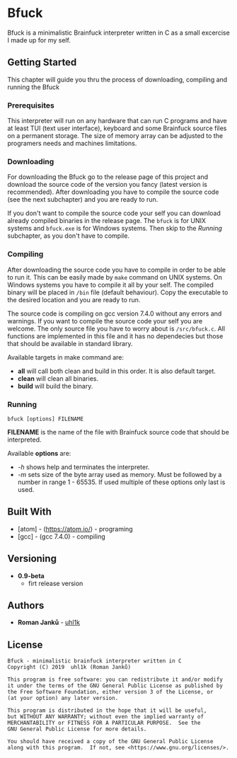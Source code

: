 # Bfuck

Bfuck is a minimalistic Brainfuck interpreter written in C as a small excercise
I made up for my self.

## Getting Started

This chapter will guide you thru the process of downloading, compiling and
running the Bfuck

### Prerequisites

This interpreter will run on any hardware that can run C programs and have at
least TUI (text user interface), keyboard and some Brainfuck source files on
a permanent storage. The size of memory array can be adjusted to the programers
needs and machines limitations.

### Downloading

For downloading the Bfuck go to the release page of this project and download
the source code of the version you fancy (latest version is recommended).
After downloading you have to compile the source code (see the next subchapter)
and you are ready to run.

If you don't want to compile the source code your self you can download already
compiled binaries in the release page. The `bfuck` is for UNIX systems and
`bfuck.exe` is for Windows systems. Then skip to the *Running* subchapter, as
you don't have to compile.

### Compiling

After downloading the source code you have to compile in order to be able to run
it. This can be easily made by `make` command on UNIX systems. On Windows
systems you have to compile it all by your self. The compiled binary will be
placed in `/bin` file (default behaviour). Copy the executable to the
desired location and you are ready to run.

The source code is compiling on gcc version 7.4.0 without any errors and
warnings. If you want to compile the source code your self you are welcome.
The only source file you have to worry about is `/src/bfuck.c`. All functions
are implemented in this file and it has no dependecies but those that should
be available in standard library.

Available targets in make command are:

* **all** will call both clean and build in this order. It is also default
target.
* **clean** will clean all binaries.
* **build** will build the binary.

### Running

```
bfuck [options] FILENAME
```

**FILENAME** is the name of the file with Brainfuck source code that should be
interpreted.

Available **options** are:

* *-h* shows help and terminates the interpreter.
* *-m* sets size of the byte array used as memory. Must be followed by a number
in range 1 - 65535. If used multiple of these options only last is used.

## Built With

* [atom] - (https://atom.io/) - programing
* [gcc] - (gcc 7.4.0) - compiling

## Versioning

* **0.9-beta**
  * firt release version

## Authors

* **Roman Janků** - [uhl1k](https://github.com/uhl1k/)

## License

```
Bfuck - minimalistic brainfuck interpreter written in C
Copyright (C) 2019  uhl1k (Roman Janků)

This program is free software: you can redistribute it and/or modify
it under the terms of the GNU General Public License as published by
the Free Software Foundation, either version 3 of the License, or
(at your option) any later version.

This program is distributed in the hope that it will be useful,
but WITHOUT ANY WARRANTY; without even the implied warranty of
MERCHANTABILITY or FITNESS FOR A PARTICULAR PURPOSE.  See the
GNU General Public License for more details.

You should have received a copy of the GNU General Public License
along with this program.  If not, see <https://www.gnu.org/licenses/>.
```
